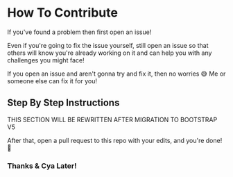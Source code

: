 # How To Contribute

If you've found a problem then first open an issue!

Even if you're going to fix the issue yourself, still open an issue so that others will know you're already working on it and can help you with any challenges you might face!

If you open an issue and aren't gonna try and fix it, then no worries 😅 Me or someone else can fix it for you!

## Step By Step Instructions

THIS SECTION WILL BE REWRITTEN AFTER MIGRATION TO BOOTSTRAP V5

After that, open a pull request to this repo with your edits, and you're done! 🥳

### Thanks & Cya Later!
